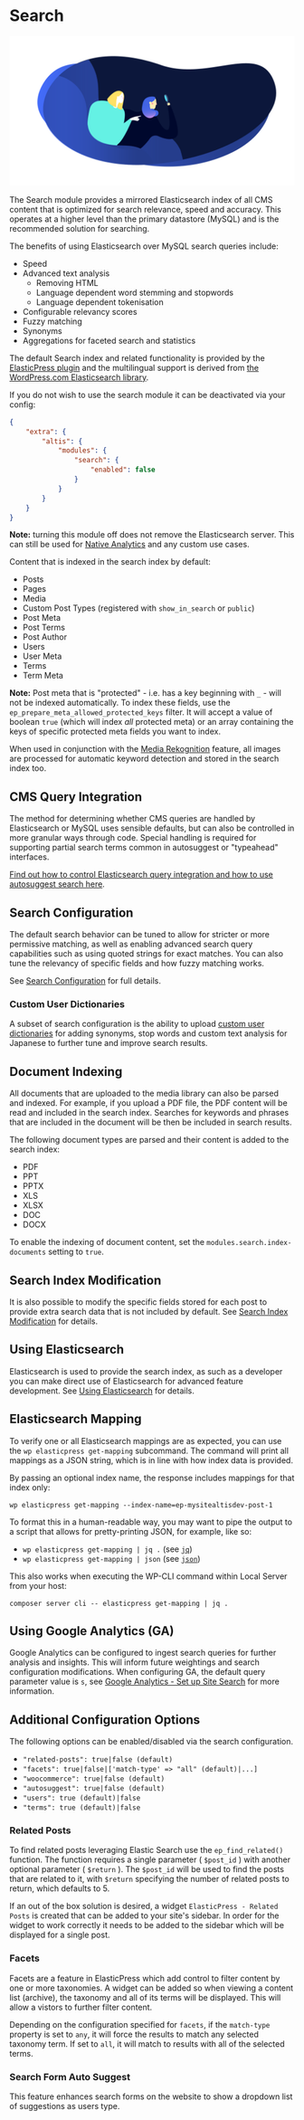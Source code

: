 # Search

![](./assets/banner-search.png)

The Search module provides a mirrored Elasticsearch index of all CMS content that is optimized for search relevance, speed and accuracy. This operates at a higher level than the primary datastore (MySQL) and is the recommended solution for searching.

The benefits of using Elasticsearch over MySQL search queries include:

- Speed
- Advanced text analysis
  - Removing HTML
  - Language dependent word stemming and stopwords
  - Language dependent tokenisation
- Configurable relevancy scores
- Fuzzy matching
- Synonyms
- Aggregations for faceted search and statistics

The default Search index and related functionality is provided by the [ElasticPress plugin](https://github.com/10up/ElasticPress) and the multilingual support is derived from [the WordPress.com Elasticsearch library](https://github.com/Automattic/wpes-lib).

If you do not wish to use the search module it can be deactivated via your config:

```json
{
	"extra": {
		"altis": {
			"modules": {
				"search": {
					"enabled": false
				}
			}
		}
	}
}
```

**Note:** turning this module off does not remove the Elasticsearch server. This can still be used for [Native Analytics](docs://analytics/native/README.md) and any custom use cases.

Content that is indexed in the search index by default:

- Posts
- Pages
- Media
- Custom Post Types (registered with `show_in_search` or `public`)
- Post Meta
- Post Terms
- Post Author
- Users
- User Meta
- Terms
- Term Meta

**Note:** Post meta that is "protected" - i.e. has a key beginning with `_` - will not be indexed automatically. To index these fields, use the `ep_prepare_meta_allowed_protected_keys` filter. It will accept a value of boolean `true` (which will index *all* protected meta) or an array containing the keys of specific protected meta fields you want to index.

When used in conjunction with the [Media Rekognition](docs://media/image-recognition.md) feature, all images are processed for automatic keyword detection and stored in the search index too.

## CMS Query Integration
The method for determining whether CMS queries are handled by Elasticsearch or MySQL uses sensible defaults, but can also be controlled in more granular ways through code. Special handling is required for supporting partial search terms common in autosuggest or "typeahead" interfaces.

[Find out how to control Elasticsearch query integration and how to use autosuggest search here](./cms-query-integration.md).

## Search Configuration
The default search behavior can be tuned to allow for stricter or more permissive matching, as well as enabling advanced search query capabilities such as using quoted strings for exact matches. You can also tune the relevancy of specific fields and how fuzzy matching works.

See [Search Configuration](./search-configuration/README.md) for full details.

### Custom User Dictionaries
A subset of search configuration is the ability to upload [custom user dictionaries](./search-configuration/custom-dictionaries.md) for adding synonyms, stop words and custom text analysis for Japanese to further tune and improve search results.

## Document Indexing
All documents that are uploaded to the media library can also be parsed and indexed. For example, if you upload a PDF file, the PDF content will be read and included in the search index. Searches for keywords and phrases that are included in the document will be then be included in search results.

The following document types are parsed and their content is added to the search index:

- PDF
- PPT
- PPTX
- XLS
- XLSX
- DOC
- DOCX

To enable the indexing of document content, set the `modules.search.index-documents` setting to `true`.

## Search Index Modification
It is also possible to modify the specific fields stored for each post to provide extra search data that is not included by default. See [Search Index Modification](posts-index-modification.md) for details.

## Using Elasticsearch
Elasticsearch is used to provide the search index, as such as a developer you can make direct use of Elasticsearch for advanced feature development. See [Using Elasticsearch](using-elasticsearch.md) for details.

## Elasticsearch Mapping
To verify one or all Elasticsearch mappings are as expected, you can use the `wp elasticpress get-mapping` subcommand. The command will print all mappings as a JSON string, which is in line with how index data is provided.

By passing an optional index name, the response includes mappings for that index only:

```shell
wp elasticpress get-mapping --index-name=ep-mysitealtisdev-post-1
```

To format this in a human-readable way, you may want to pipe the output to a script that allows for pretty-printing JSON, for example, like so:

- `wp elasticpress get-mapping | jq .` (see [`jq`](https://stedolan.github.io/jq/))
- `wp elasticpress get-mapping | json` (see [`json`](https://trentm.com/json/))

This also works when executing the WP-CLI command within Local Server from your host:

```shell
composer server cli -- elasticpress get-mapping | jq .
```

## Using Google Analytics (GA)
Google Analytics can be configured to ingest search queries for further analysis and insights. This will inform future weightings and search configuration modifications. When configuring GA, the default query parameter value is `s`, see [Google Analytics - Set up Site Search](https://support.google.com/analytics/answer/1012264) for more information.

## Additional Configuration Options
The following options can be enabled/disabled via the search configuration.

- `"related-posts": true|false (default)`
- `"facets": true|false|['match-type' => "all" (default)|...]`
- `"woocommerce": true|false (default)`
- `"autosuggest": true|false (default)`
- `"users": true (default)|false`
- `"terms": true (default)|false`

### Related Posts
To find related posts leveraging Elastic Search use the `ep_find_related()` function. The function requires a single parameter ( `$post_id` ) with another optional parameter ( `$return` ). The `$post_id` will be used to find the posts that are related to it, with `$return` specifying the number of related posts to return, which defaults to 5.

If an out of the box solution is desired, a widget `ElasticPress - Related Posts` is created that can be added to your site's sidebar. In order for the widget to work correctly it needs to be added to the sidebar which will be displayed for a single post.

### Facets
Facets are a feature in ElasticPress which add control to filter content by one or more taxonomies. A widget can be added so when viewing a content list (archive), the taxonomy and all of its terms will be displayed. This will allow a vistors to further filter content.

Depending on the configuration specified for `facets`, if the `match-type` property is set to `any`, it will force the results to match any selected taxonomy term. If set to `all`, it will match to results with all of the selected terms.

### Search Form Auto Suggest
This feature enhances search forms on the website to show a dropdown list of suggestions as users type.
